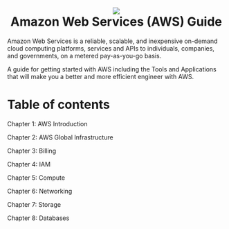 <h1 align="center">
 <img src="https://user-images.githubusercontent.com/45159366/114322508-7d8c7280-9ad5-11eb-807e-4dc63c9bc0e1.png">
  <br />
 Amazon Web Services (AWS) Guide
</h1>

Amazon Web Services is a reliable, scalable, and inexpensive on-demand cloud computing platforms, services and APIs to individuals, companies, and governments, on a metered pay-as-you-go basis.

A guide for getting started with AWS including the Tools and Applications that will make you a better and more efficient engineer with AWS.

# Table of contents

Chapter 1: AWS Introduction

Chapter 2: AWS Global Infrastructure

Chapter 3: Billing

Chapter 4: IAM

Chapter 5: Compute

Chapter 6: Networking

Chapter 7: Storage

Chapter 8: Databases
